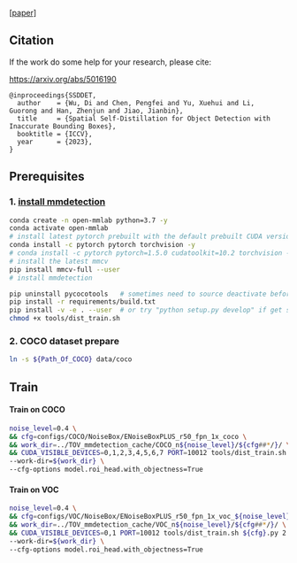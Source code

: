 [[paper]](figure/ICCV__SSD_DET.pdf) 

## Citation
If the work do some help for your research, please cite:

https://arxiv.org/abs/5016190

```
@inproceedings{SSDDET,
  author    = {Wu, Di and Chen, Pengfei and Yu, Xuehui and Li,
Guorong and Han, Zhenjun and Jiao, Jianbin},
  title     = {Spatial Self-Distillation for Object Detection with Inaccurate Bounding Boxes},
  booktitle = {ICCV},
  year      = {2023},
}
```

## Prerequisites

### 1. [install mmdetection](./docs/install.md>)
```bash
conda create -n open-mmlab python=3.7 -y
conda activate open-mmlab
# install latest pytorch prebuilt with the default prebuilt CUDA version (usually the latest)
conda install -c pytorch pytorch torchvision -y
# conda install -c pytorch pytorch=1.5.0 cudatoolkit=10.2 torchvision -y
# install the latest mmcv
pip install mmcv-full --user
# install mmdetection

pip uninstall pycocotools   # sometimes need to source deactivate before, for 
pip install -r requirements/build.txt
pip install -v -e . --user  # or try "python setup.py develop" if get still got pycocotools error
chmod +x tools/dist_train.sh
```

### 2. COCO dataset prepare

```bash
ln -s ${Path_Of_COCO} data/coco
```

## Train
#### Train on COCO

```bash
noise_level=0.4 \
&& cfg=configs/COCO/NoiseBox/ENoiseBoxPLUS_r50_fpn_1x_coco \
&& work_dir=../TOV_mmdetection_cache/COCO_n${noise_level}/${cfg##*/}/ \
&& CUDA_VISIBLE_DEVICES=0,1,2,3,4,5,6,7 PORT=10012 tools/dist_train.sh ${cfg}.py 8 \
--work-dir=${work_dir} \
--cfg-options model.roi_head.with_objectness=True
```
#### Train on VOC
```bash
noise_level=0.4 \
&& cfg=configs/VOC/NoiseBox/ENoiseBoxPLUS_r50_fpn_1x_voc_${noise_level} \
&& work_dir=../TOV_mmdetection_cache/VOC_n${noise_level}/${cfg##*/}/ \
&& CUDA_VISIBLE_DEVICES=0,1 PORT=10012 tools/dist_train.sh ${cfg}.py 2 \
--work-dir=${work_dir} \
--cfg-options model.roi_head.with_objectness=True
```


